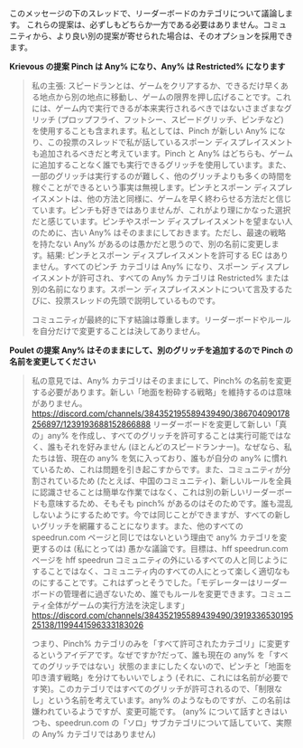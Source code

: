 このメッセージの下のスレッドで、リーダーボードのカテゴリについて議論します。
これらの提案は、必ずしもどちらか一方である必要はありません。コミュニティから、より良い別の提案が寄せられた場合は、そのオプションを採用できます。

**Krievous の提案
Pinch は Any% になり、Any% は Restricted% になります**

> 私の主張: スピードランとは、ゲームをクリアするか、できるだけ早くある地点から別の地点に移動し、ゲームの限界を押し広げることです。これには、ゲーム内で実行できるが本来実行されるべきではないさまざまなグリッチ (プロップフライ、フットシー、スピードグリッチ、ピンチなど) を使用することも含まれます。私としては、Pinch が新しい Any% になり、この投票のスレッドで私が話しているスポーン ディスプレイスメントも追加されるべきだと考えています。Pinch と Any% はどちらも、ゲームに追加することなく誰でも実行できるグリッチを使用しています。また、一部のグリッチは実行するのが難しく、他のグリッチよりも多くの時間を稼ぐことができるという事実は無視します。ピンチとスポーン ディスプレイスメントは、他の方法と同様に、ゲームを早く終わらせる方法だと信じています。ピンチも好きではありませんが、これがより理にかなった選択だと感じています。ピンチやスポーン ディスプレイスメントを望まない人のために、古い Any% はそのままにしておきます。ただし、最速の戦略を持たない Any% があるのは愚かだと思うので、別の名前に変更します。結果: ピンチとスポーン ディスプレイスメントを許可する EC はありません。すべてのピンチ カテゴリは Any% になり、スポーン ディスプレイスメントが許可され、すべての Any% カテゴリは Restricted% または別の名前になります。スポーン ディスプレイスメントについて言及するたびに、投票スレッドの先頭で説明しているものです。
>
> コミュニティが最終的に下す結論は尊重します。リーダーボードやルールを自分だけで変更することは決してありません。

**Poulet の提案
Any% はそのままにして、別のグリッチを追加するので Pinch の名前を変更してください**

> 私の意見では、Any% カテゴリはそのままにして、Pinch% の名前を変更する必要があります。新しい「地面を粉砕する戦略」を維持するのは意味がありません。 https://discord.com/channels/384352195589439490/386704090178256897/1239193688152866888
> リーダーボードを変更して新しい「真の」any% を作成し、すべてのグリッチを許可することは実行可能ではなく、誰もそれを好みません (ほとんどのスピードランナー)。なぜなら、私たちは皆、現在の any% を気に入っており、誰もが自分の any% に慣れているため、これは問題を引き起こすからです。また、コミュニティが分割されているため (たとえば、中国のコミュニティ)、新しいルールを全員に認識させることは簡単な作業ではなく、これは別の新しいリーダーボードも意味するため、そもそも pinch% があるのはそのためです。誰も混乱しないようにするためです。今では同じことができますが、すべての新しいグリッチを網羅することになります。また、他のすべての speedrun.com ページと同じではないという理由で any% カテゴリを変更するのは (私にとっては) 愚かな議論です。目標は、hff speedrun.com ページを hff speedrun コミュニティの外にいるすべての人と同じようにすることではなく、コミュニティ内のすべての人にとって楽しく適切なものにすることです。これはずっとそうでした。「モデレーターはリーダーボードの管理者に過ぎないため、誰でもルールを変更できます。コミュニティ全体がゲームの実行方法を決定します」 ⁠https://discord.com/channels/384352195589439490/391933653019525138/1199441596333183026
>
> つまり、Pinch% カテゴリのみを「すべて許可されたカテゴリ」に変更するというアイデアです。なぜですか?だって、誰も現在の any% を「すべてのグリッチではない」状態のままにしたくないので、ピンチと「地面を叩き潰す戦略」を分けてもいいでしょう (それに、これには名前が必要です笑)。このカテゴリではすべてのグリッチが許可されるので、「制限なし」という名前を考えています。any% のようなものですが、この名前は嫌われているようですが、変更可能です。
> (any% について話すときはいつも、speedrun.com の「ソロ」サブカテゴリについて話していて、実際の Any% カテゴリではありません)
